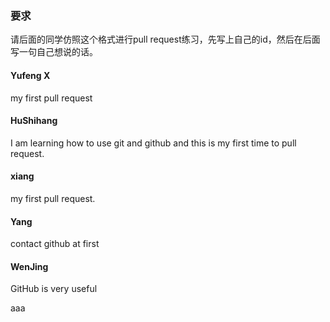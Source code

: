### 要求
请后面的同学仿照这个格式进行pull request练习，先写上自己的id，然后在后面写一句自己想说的话。

#### Yufeng X
my first pull request

#### HuShihang
I am learning how to use git and github and this is my first time to pull request.

#### xiang
my first pull request.

#### Yang

contact github at first

#### WenJing

GitHub is very useful 

aaa